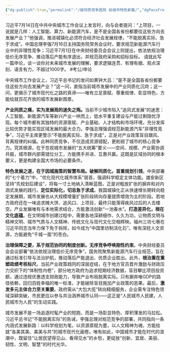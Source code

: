 ```yaml
---
{"dg-publish":true,"permalink":"/破同质竞争困局 绘城市特色新篇/","dgPassFrontmatter":true,"noteIcon":"2"}
---
```


习近平7月14日在中共中央城市工作会议上发言时，向与会者提问：“上项目，一说就是几样：人工智能、算力、新能源汽车，是不是全国各省份都要往这些方向去发展产业？”他强调，推进城镇化必须符合经济社会发展规律，“不能脱离实际、急于求成”。中国总理李强7月16日主持国务院常务会议时，要求规范新能源汽车行业中的非理性竞争；习近平7月1日在中央财经委员会会议上则提出，依法依规治理低价无序竞争、推动落后产能有序退出，并规范政府采购和招标投标。 请就此写一篇申论，谈一谈你对未来城市发展的理解，要求逻辑连贯、有理有据、观点深刻、语言有力，不超过1000字。
#考公/申论 


中央城市工作会议上，习近平总书记的发问如黄钟大吕：“是不是全国各省份都要往这些方向去发展产业？”这一问，直指当前城市发展中的产业同质化沉疴；这一问，更揭示了城市现代化之路的真谛——唯有立足禀赋、尊重规律、彰显特色，方能绘就百花齐放的城市发展新图景。

​**​产业同质之痛，实为发展观的迷失之殇。​**​ 当前不少城市陷入“追风式发展”的迷思：人工智能、新能源汽车等新兴产业一哄而上，低水平重复建设与产能过剩隐忧浮现。每个城市都有其独特的资源禀赋、产业基础、人才结构和市场环境，充分发挥比较优势才能实现区域发展的最大合力。李强总理强调规范新能源汽车“非理性竞争”，习近平主席更警示“不能脱离实际、急于求成”，正是对产业政策盲目跟风、背离规律的纠偏。此种同质竞争，不仅造成资源错配，更削弱了城市的核心竞争力。究其根源，在于忽视城市发展的“五大统筹”要义——空间、规模、产业需协调共振，城市群内部需错位分工，方能携手并进、互惠共赢。这既是区域协同的根本要义，更是构建全国大市场的必要条件。

​**​特色发展之道，在于因城施策的智慧布局。​**​ **破解同质化，首重规划引领**。中央部署的“七个着力”中，“优化现代化城市体系”居首，强调科学框定主体功能。雄安新区坚持“先规划后建设”，将每一寸土地纳入清晰蓝图，正是对粗放扩张的摒弃和对内涵式发展的践行。**定位实际化，切忌急于求成**。我国城镇化正从快速增长期转向稳定发展期，城市发展也从大规模增量扩张阶段转向存量提质增效为主的阶段。若地方政府还在一味追求摊大饼、追风口、上项目，最终只能落得疾风过后的人去楼空。产业发展唯有与本地需求结合，方能激活创新“一池春水”。**打造差异化，根在文化底蕴**。在文明城市创建过程中，需要各地深耕细作、久久为功，让物质文明与精神文明、城市气质与人文精神、传统文化与现代文化交相辉映。福州三坊七巷在习近平同志当年力保下免于拆除，如今成为“中国里坊制活化石”。唯有深挖人文资源，方能避免“千城一面”的苍白。

​**​治理保障之要，系于规范协同的制度创新。​**​ **无序竞争呼唤刚性约束**。中央财经委员会会议部署“依法依规治理低价无序竞争”，国务院聚焦新能源汽车行业规范，旨在通过标准引导与法治护航，推动落后产能退出、优质企业胜出。此外，**根治重在重塑政绩考核标尺**。当前产业政策趋同的深层症结，在于地方官员晋升激励与财政压力交织下的“体制性内卷”，部分地方政府为追求短期经济数据，盲目攀比项目投资额，通过违规优惠透支财政能力，导致产业布局脱离实际。只有摒弃唯GDP的路径依赖，回归百姓幸福的唯一标准，才能破除盲目施加产业政策的恶果。最后，​**​激发多元主体合力至关重要​**​。政府需从“大包大揽”转向精细服务，企业需专注特色领域深耕突破，市民更应以参与共治涵养城市认同——这正是“人民城市人民建，人民城市为人民”的生动实践。

城市发展不是一场追逐时髦产业的短跑，而是一场彰显特色、厚积薄发的马拉松。习近平总书记“不能脱离实际”的告诫，李强总理对规范竞争的部署，共同指向一条内涵式发展新路：以科学规划为笔，以资源禀赋为墨，以人文精神为魂，方能绘就“各美其美、美美与共”的城市现代化画卷。唯有如此，中国城市才能在时代的浪潮中，既留住“让居民望得见山、看得见水”的乡愁，更绽放“创新、宜居、美丽、韧性、文明、智慧”的时代光华。
